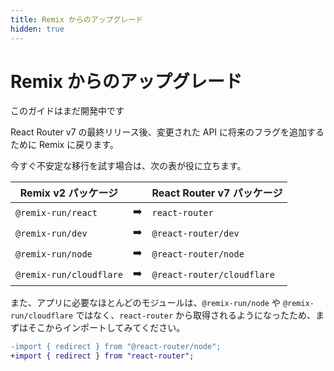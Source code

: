 ```yaml
---
title: Remix からのアップグレード
hidden: true
---
```


# Remix からのアップグレード

<docs-warning>このガイドはまだ開発中です</docs-warning>

React Router v7 の最終リリース後、変更された API に将来のフラグを追加するために Remix に戻ります。

今すぐ不安定な移行を試す場合は、次の表が役に立ちます。

| Remix v2 パッケージ        |     | React Router v7 パッケージ    |
| ----------------------- | --- | -------------------------- |
| `@remix-run/react`      | ➡️  | `react-router`             |
| `@remix-run/dev`        | ➡️  | `@react-router/dev`        |
| `@remix-run/node`       | ➡️  | `@react-router/node`       |
| `@remix-run/cloudflare` | ➡️  | `@react-router/cloudflare` |

また、アプリに必要なほとんどのモジュールは、`@remix-run/node` や `@remix-run/cloudflare` ではなく、`react-router` から取得されるようになったため、まずはそこからインポートしてみてください。

```diff
-import { redirect } from "@react-router/node";
+import { redirect } from "react-router";
```

